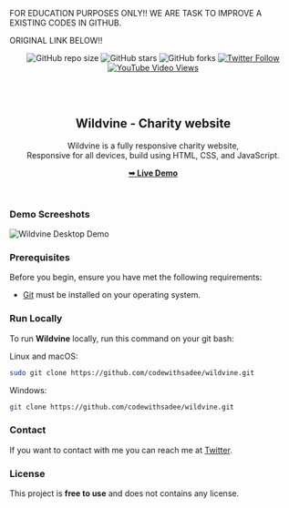 FOR EDUCATION PURPOSES ONLY!! WE ARE TASK TO IMPROVE A EXISTING CODES IN GITHUB.



ORIGINAL LINK BELOW!!


<div align="center">
  
  ![GitHub repo size](https://img.shields.io/github/repo-size/codewithsadee/wildvine)
  ![GitHub stars](https://img.shields.io/github/stars/codewithsadee/wildvine?style=social)
  ![GitHub forks](https://img.shields.io/github/forks/codewithsadee/wildvine?style=social)
[![Twitter Follow](https://img.shields.io/twitter/follow/codewithsadee_?style=social)](https://twitter.com/intent/follow?screen_name=codewithsadee_)
  [![YouTube Video Views](https://img.shields.io/youtube/views/6Dj881BJ5kw?style=social)](https://youtu.be/6Dj881BJ5kw)

  <br />
  <br />

  <h2 align="center">Wildvine - Charity website</h2>

  Wildvine is a fully responsive charity website, <br />Responsive for all devices, build using HTML, CSS, and JavaScript.

  <a href="https://codewithsadee.github.io/wildvine/"><strong>➥ Live Demo</strong></a>

</div>

<br />

### Demo Screeshots

![Wildvine Desktop Demo](./readme-images/desktop.png "Desktop Demo")

### Prerequisites

Before you begin, ensure you have met the following requirements:

* [Git](https://git-scm.com/downloads "Download Git") must be installed on your operating system.

### Run Locally

To run **Wildvine** locally, run this command on your git bash:

Linux and macOS:

```bash
sudo git clone https://github.com/codewithsadee/wildvine.git
```

Windows:

```bash
git clone https://github.com/codewithsadee/wildvine.git
```

### Contact

If you want to contact with me you can reach me at [Twitter](https://www.twitter.com/codewithsadee).

### License

This project is **free to use** and does not contains any license.

